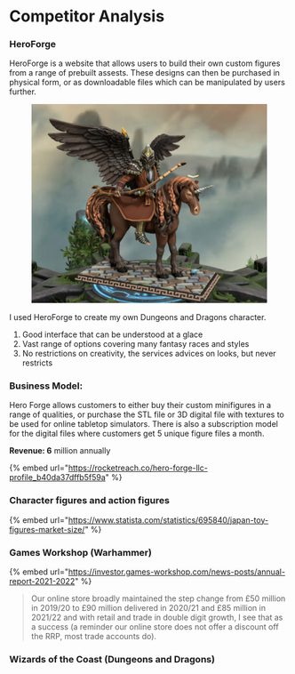 # Competitor Analysis

### HeroForge

HeroForge is a website that allows users to build their own custom figures from a range of prebuilt assests. These designs can then be purchased in physical form, or as downloadable files which can be manipulated by users further.&#x20;

<figure><img src=".gitbook/assets/Hero Forge - Nedfice.png" alt=""><figcaption></figcaption></figure>

I used HeroForge to create my own Dungeons and Dragons character.

1. Good interface that can be understood at a glace
2. Vast range of options covering many fantasy races and styles
3. No restrictions on creativity, the services advices on looks, but never restricts

### Business Model:&#x20;

Hero Forge allows customers to either buy their custom minifigures in a range of qualities, or purchase the STL file or 3D digital file with textures to be used for online tabletop simulators. There is also a subscription model for the digital files where customers get 5 unique figure files a month.&#x20;

**Revenue: 6** million annually

{% embed url="https://rocketreach.co/hero-forge-llc-profile_b40da37dffb5f59a" %}

### Character figures and action figures

{% embed url="https://www.statista.com/statistics/695840/japan-toy-figures-market-size/" %}

### Games Workshop (Warhammer)

{% embed url="https://investor.games-workshop.com/news-posts/annual-report-2021-2022" %}

> Our online store broadly maintained the step change from £50 million in 2019/20 to £90 million delivered in 2020/21 and £85 million in 2021/22 and with retail and trade in double digit growth, I see that as a success (a reminder our online store does not offer a discount off the RRP, most trade accounts do).

### Wizards of the Coast (Dungeons and Dragons)

